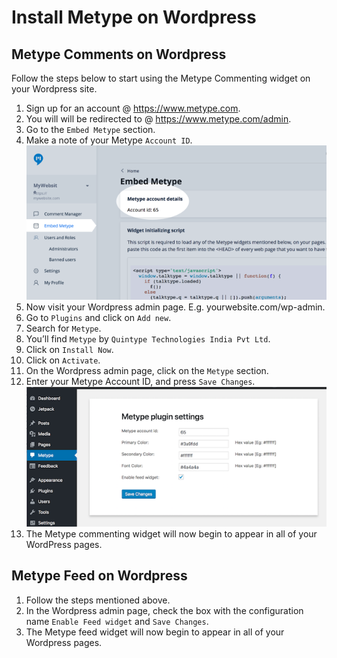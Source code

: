 # Install Metype on Wordpress

## Metype Comments on Wordpress
Follow the steps below to start using the Metype Commenting widget on your Wordpress site.

1. Sign up for an account @ https://www.metype.com.
2. You will will be redirected to @ https://www.metype.com/admin.
3. Go to the `Embed Metype` section.
4. Make a note of your Metype `Account ID`.
![Wordpress Installation EmbedMetype](../../images/Wordpress_Installation_EmbedMetype.png "Wordpress Installation EmbedMetype")
5. Now visit your Wordpress admin page. E.g. yourwebsite.com/wp-admin.
6. Go to `Plugins` and click on `Add new`.
7. Search for `Metype`.
8. You’ll find `Metype` by `Quintype Technologies India Pvt Ltd`.
9. Click on `Install Now`.
10. Click on `Activate`.
11. On the Wordpress admin page, click on the `Metype` section.
12. Enter your Metype Account ID, and press `Save Changes`.
![Wordpress Installation WP Admin](../../images/Wordpress_Installation_Wpadmin.png "Wordpress Installation WP Admin")
13. The Metype commenting widget will now begin to appear in all of your WordPress pages.

## Metype Feed on Wordpress
1. Follow the steps mentioned above.
2. In the Wordpress admin page, check the box with the configuration name `Enable Feed widget` and `Save Changes`. 
2. The Metype feed widget will now begin to appear in all of your Wordpress pages.